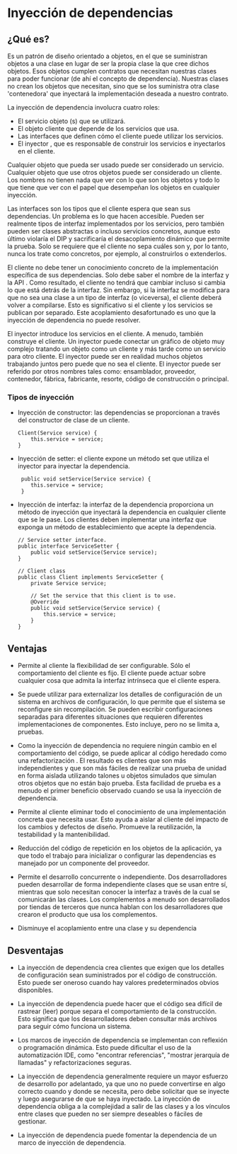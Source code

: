 # Inyección de dependencias
## ¿Qué es?

Es un patrón de diseño orientado a objetos, en el que se suministran objetos a una clase en lugar de ser la propia clase la que cree dichos objetos. Esos objetos cumplen contratos que necesitan nuestras clases para poder funcionar (de ahí el concepto de dependencia). Nuestras clases no crean los objetos que necesitan, sino que se los suministra otra clase 'contenedora' que inyectará la implementación deseada a nuestro contrato.

La inyección de dependencia involucra cuatro roles:

  - El servicio objeto (s) que se utilizará.
  - El objeto cliente que depende de los servicios que usa.
  - Las interfaces que definen cómo el cliente puede utilizar los servicios.
  - El inyector , que es responsable de construir los servicios e inyectarlos en el cliente.
  
Cualquier objeto que pueda ser usado puede ser considerado un servicio. Cualquier objeto que use otros objetos puede ser considerado un cliente. Los nombres no tienen nada que ver con lo que son los objetos y todo lo que tiene que ver con el papel que desempeñan los objetos en cualquier inyección.

Las interfaces son los tipos que el cliente espera que sean sus dependencias. Un problema es lo que hacen accesible. Pueden ser realmente tipos de interfaz implementados por los servicios, pero también pueden ser clases abstractas o incluso servicios concretos, aunque esto último violaría el DIP y sacrificaría el desacoplamiento dinámico que permite la prueba. Solo se requiere que el cliente no sepa cuáles son y, por lo tanto, nunca los trate como concretos, por ejemplo, al construirlos o extenderlos.

El cliente no debe tener un conocimiento concreto de la implementación específica de sus dependencias. Solo debe saber el nombre de la interfaz y la API . Como resultado, el cliente no tendrá que cambiar incluso si cambia lo que está detrás de la interfaz. Sin embargo, si la interfaz se modifica para que no sea una clase a un tipo de interfaz (o viceversa), el cliente deberá volver a compilarse. Esto es significativo si el cliente y los servicios se publican por separado. Este acoplamiento desafortunado es uno que la inyección de dependencia no puede resolver.

El inyector introduce los servicios en el cliente. A menudo, también construye el cliente. Un inyector puede conectar un gráfico de objeto muy complejo tratando un objeto como un cliente y más tarde como un servicio para otro cliente. El inyector puede ser en realidad muchos objetos trabajando juntos pero puede que no sea el cliente. El inyector puede ser referido por otros nombres tales como: ensamblador, proveedor, contenedor, fábrica, fabricante, resorte, código de construcción o principal.

### Tipos de inyección

  - Inyección de constructor: las dependencias se proporcionan a través del constructor de clase de un cliente.
    ~~~
    Client(Service service) {
        this.service = service;
    }
    ~~~
  - Inyección de setter: el cliente expone un método set que utiliza el inyector para inyectar la dependencia.
     ~~~
      public void setService(Service service) {
         this.service = service;
      }
     ~~~
  - Inyección de interfaz: la interfaz de la dependencia proporciona un método de inyección que inyectará la dependencia en cualquier cliente que se le pase. Los clientes deben implementar una interfaz que exponga un método de establecimiento que acepte la dependencia.
    ~~~
    // Service setter interface.
    public interface ServiceSetter {
        public void setService(Service service);
    }

    // Client class
    public class Client implements ServiceSetter {
        private Service service;

        // Set the service that this client is to use.
        @Override
        public void setService(Service service) {
            this.service = service;
        }
    }
    ~~~

## Ventajas

  - Permite al cliente la flexibilidad de ser configurable. Sólo el comportamiento del cliente es fijo. El cliente puede actuar sobre cualquier cosa que admita la interfaz intrínseca que el cliente espera.
  
  - Se puede utilizar para externalizar los detalles de configuración de un sistema en archivos de configuración, lo que permite que el sistema se reconfigure sin recompilación. Se pueden escribir configuraciones separadas para diferentes situaciones que requieren diferentes implementaciones de componentes. Esto incluye, pero no se limita a, pruebas.
  
  - Como la inyección de dependencia no requiere ningún cambio en el comportamiento del código, se puede aplicar al código heredado como una refactorización . El resultado es clientes que son más independientes y que son más fáciles de realizar una prueba de unidad en forma aislada utilizando talones u objetos simulados que simulan otros objetos que no están bajo prueba. Esta facilidad de prueba es a menudo el primer beneficio observado cuando se usa la inyección de dependencia.
  
  - Permite al cliente eliminar todo el conocimiento de una implementación concreta que necesita usar. Esto ayuda a aislar al cliente del impacto de los cambios y defectos de diseño. Promueve la reutilización, la testabilidad y la mantenibilidad.
  
  - Reducción del código de repetición en los objetos de la aplicación, ya que todo el trabajo para inicializar o configurar las dependencias es manejado por un componente del proveedor.
  
  - Permite el desarrollo concurrente o independiente. Dos desarrolladores pueden desarrollar de forma independiente clases que se usan entre sí, mientras que solo necesitan conocer la interfaz a través de la cual se comunicarán las clases. Los complementos a menudo son desarrollados por tiendas de terceros que nunca hablan con los desarrolladores que crearon el producto que usa los complementos.
  
  - Disminuye el acoplamiento entre una clase y su dependencia

## Desventajas

  - La inyección de dependencia crea clientes que exigen que los detalles de configuración sean suministrados por el código de construcción. Esto puede ser oneroso cuando hay valores predeterminados obvios disponibles.

  - La inyección de dependencia puede hacer que el código sea difícil de rastrear (leer) porque separa el comportamiento de la construcción. Esto significa que los desarrolladores deben consultar más archivos para seguir cómo funciona un sistema.
  
  - Los marcos de inyección de dependencia se implementan con reflexión o programación dinámica. Esto puede dificultar el uso de la automatización IDE, como "encontrar referencias", "mostrar jerarquía de llamadas" y refactorizaciones seguras.
  
  - La inyección de dependencia generalmente requiere un mayor esfuerzo de desarrollo por adelantado, ya que uno no puede convertirse en algo correcto cuando y donde se necesita, pero debe solicitar que se inyecte y luego asegurarse de que se haya inyectado.
La inyección de dependencia obliga a la complejidad a salir de las clases y a los vínculos entre clases que pueden no ser siempre deseables o fáciles de gestionar.

  - La inyección de dependencia puede fomentar la dependencia de un marco de inyección de dependencia.
